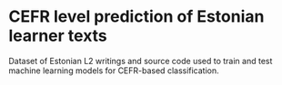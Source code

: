 # CEFR level prediction of Estonian learner texts
Dataset of Estonian L2 writings and source code used to train and test machine learning models for CEFR-based classification.
